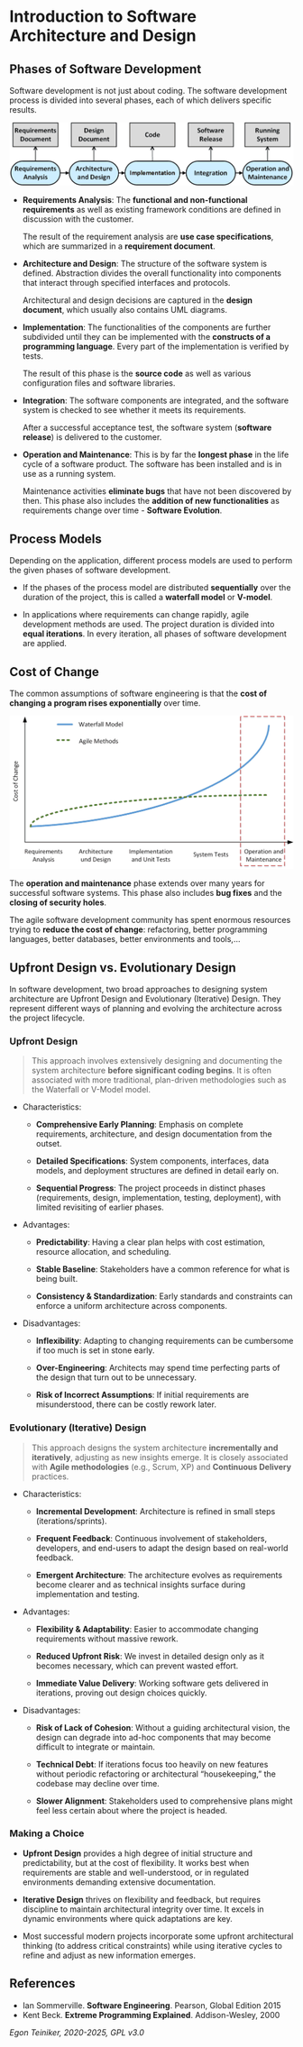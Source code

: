 # Introduction to Software Architecture and Design 


## Phases of Software Development

Software development is not just about coding. The software development 
process is divided into several phases, each of which delivers specific 
results.

![Software Development Process](figures/SWDevelopmentPhases.png)

* **Requirements Analysis**: The **functional and non-functional requirements** 
    as well as existing framework conditions are defined in discussion with the 
    customer. 
    
    The result of the requirement analysis are **use case specifications**, which 
    are summarized in a **requirement document**.

* **Architecture and Design**: The structure of the software system is defined. 
    Abstraction divides the overall functionality into components that interact 
    through specified interfaces and protocols. 
    
    Architectural and design decisions are captured in the **design document**, 
    which usually also contains UML diagrams.


* **Implementation**: The functionalities of the components are further subdivided 
    until they can be implemented with the **constructs of a programming language**. 
    Every part of the implementation is verified by tests. 
    
    The result of this phase is the **source code** as well as various configuration 
    files and software libraries.

* **Integration**: The software components are integrated, and the software system 
    is checked to see whether it meets its requirements. 
    
    After a successful acceptance test, the software system (**software release**) 
    is delivered to the customer. 
    
* **Operation and Maintenance**: This is by far the **longest phase** in the life 
    cycle of a software product. The software has been installed and is in use as 
    a running system. 
    
    Maintenance activities **eliminate bugs** that have not been discovered by then. 
    This phase also includes the **addition of new functionalities** as requirements 
    change over time - **Software Evolution**.
    

## Process Models

Depending on the application, different process models are used to perform the given 
phases of software development.

* If the phases of the process model are distributed **sequentially** over the duration 
    of the project, this is called a **waterfall model** or **V-model**.

* In applications where requirements can change rapidly, agile development methods are 
    used. The project duration is divided into **equal iterations**. In every iteration, 
    all phases of software development are applied.


## Cost of Change 

The common assumptions of software engineering is that the **cost of changing a program 
rises exponentially** over time.

![Cost of Change](figures/CostsOfChange.png)

The **operation and maintenance** phase extends over many years for successful software 
systems. This phase also includes **bug fixes** and the **closing of security holes**.

The agile software development community has spent enormous resources trying 
to **reduce the cost of change**: refactoring, better programming languages, better 
databases, better environments and tools,…



## Upfront Design vs. Evolutionary Design    

In software development, two broad approaches to designing system architecture are 
Upfront Design and Evolutionary (Iterative) Design. They represent different ways 
of planning and evolving the architecture across the project lifecycle.

### Upfront Design

> This approach involves extensively designing and documenting the system architecture 
> **before significant coding begins**. 
> It is often associated with more traditional, plan-driven methodologies such as 
> the Waterfall or V-Model model.

* Characteristics:

    * **Comprehensive Early Planning**: Emphasis on complete requirements, 
    architecture, and design documentation from the outset.

    * **Detailed Specifications**: System components, interfaces, data models, 
    and deployment structures are defined in detail early on.

    * **Sequential Progress**: The project proceeds in distinct phases 
    (requirements, design, implementation, testing, deployment), with limited 
    revisiting of earlier phases.

* Advantages:

    * **Predictability**: Having a clear plan helps with cost estimation, 
    resource allocation, and scheduling.

    * **Stable Baseline**: Stakeholders have a common reference for what 
    is being built.

    * **Consistency & Standardization**: Early standards and constraints can 
    enforce a uniform architecture across components.


* Disadvantages:

    * **Inflexibility**: Adapting to changing requirements can be cumbersome 
    if too much is set in stone early.

    * **Over-Engineering**: Architects may spend time perfecting parts of the 
    design that turn out to be unnecessary.

    * **Risk of Incorrect Assumptions**: If initial requirements are 
    misunderstood, there can be costly rework later.


### Evolutionary (Iterative) Design

> This approach designs the system architecture **incrementally and iteratively**, 
> adjusting as new insights emerge. 
> It is closely associated with **Agile methodologies** (e.g., Scrum, XP) and 
> **Continuous Delivery** practices.

* Characteristics:

    * **Incremental Development**: Architecture is refined in small steps 
        (iterations/sprints).

    * **Frequent Feedback**: Continuous involvement of stakeholders, developers, 
        and end-users to adapt the design based on real-world feedback.

    * **Emergent Architecture**: The architecture evolves as requirements become 
        clearer and as technical insights surface during implementation and testing.

* Advantages:

    * **Flexibility & Adaptability**: Easier to accommodate changing requirements 
        without massive rework.

    * **Reduced Upfront Risk**: We invest in detailed design only as it becomes 
        necessary, which can prevent wasted effort.

    * **Immediate Value Delivery**: Working software gets delivered in iterations, 
        proving out design choices quickly.


* Disadvantages:

    * **Risk of Lack of Cohesion**: Without a guiding architectural vision, the 
        design can degrade into ad-hoc components that may become difficult to 
        integrate or maintain.

    * **Technical Debt**: If iterations focus too heavily on new features without 
        periodic refactoring or architectural “housekeeping,” the codebase may 
        decline over time.

    * **Slower Alignment**: Stakeholders used to comprehensive plans might feel 
        less certain about where the project is headed.

### Making a Choice

* **Upfront Design** provides a high degree of initial structure and predictability, 
    but at the cost of flexibility. It works best when requirements are stable and 
    well-understood, or in regulated environments demanding extensive documentation.

* **Iterative Design** thrives on flexibility and feedback, but requires discipline 
    to maintain architectural integrity over time. It excels in dynamic environments 
    where quick adaptations are key.

* Most successful modern projects incorporate some upfront architectural thinking (to 
    address critical constraints) while using iterative cycles to refine and adjust 
    as new information emerges.


## References

* Ian Sommerville. **Software Engineering**. Pearson, Global Edition 2015
* Kent Beck. **Extreme Programming Explained**. Addison-Wesley, 2000


*Egon Teiniker, 2020-2025, GPL v3.0*